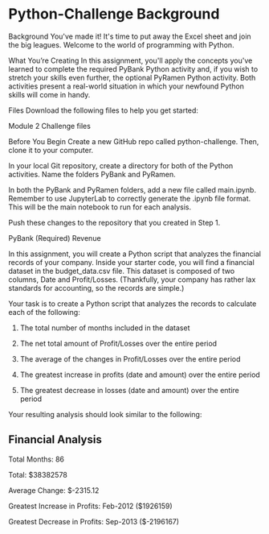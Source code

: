 # Python-Challenge Background
Background
You've made it! It's time to put away the Excel sheet and join the big leagues. Welcome to the world of programming with Python.

What You’re Creating
In this assignment, you'll apply the concepts you've learned to complete the required PyBank Python activity and, if you wish to stretch your skills even further, the optional PyRamen Python activity. Both activities present a real-world situation in which your newfound Python skills will come in handy.

Files
Download the following files to help you get started:

Module 2 Challenge files

Before You Begin
Create a new GitHub repo called python-challenge. Then, clone it to your computer.

In your local Git repository, create a directory for both of the Python activities. Name the folders PyBank and PyRamen.

In both the PyBank and PyRamen folders, add a new file called main.ipynb. Remember to use JupyterLab to correctly generate the .ipynb file format. This will be the main notebook to run for each analysis.

Push these changes to the repository that you created in Step 1.

PyBank (Required)
Revenue

In this assignment, you will create a Python script that analyzes the financial records of your company.  Inside your starter code, you will find a financial dataset in the budget_data.csv file. This dataset is composed of two columns, Date and Profit/Losses. (Thankfully, your company has rather lax standards for accounting, so the records are simple.)

Your task is to create a Python script that analyzes the records to calculate each of the following:

1. The total number of months included in the dataset

2. The net total amount of Profit/Losses over the entire period

3. The average of the changes in Profit/Losses over the entire period

4. The greatest increase in profits (date and amount) over the entire period

5. The greatest decrease in losses (date and amount) over the entire period

Your resulting analysis should look similar to the following:

  Financial Analysis
  ----------------------------
  Total Months: 86
  
  Total: $38382578
  
  Average  Change: $-2315.12
  
  Greatest Increase in Profits: Feb-2012 ($1926159)
  
  Greatest Decrease in Profits: Sep-2013 ($-2196167)
  
